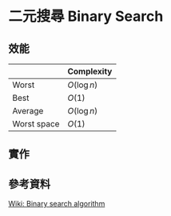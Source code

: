 # 二元搜尋 Binary Search

## 效能

|              | Complexity  |
| ------------ | ----------- |
| Worst        | $O(\log n)$ |
| Best         | $O(1)$      |
| Average      | $O(\log n)$ |
| Worst space  | $O(1)$      |

## 實作

## 參考資料

[Wiki: Binary search algorithm](https://en.wikipedia.org/wiki/Binary_search_algorithm)
